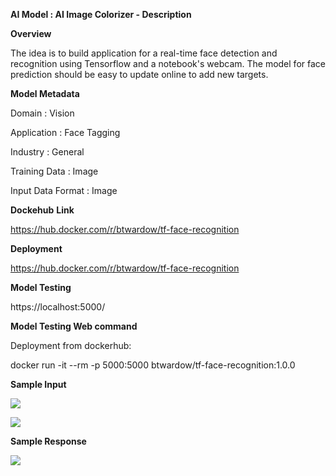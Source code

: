 
**AI Model : AI Image Colorizer - Description**

**Overview**

The idea is to build application for a real-time face detection and recognition using Tensorflow and a notebook's webcam. The model for face prediction should be easy to update online to add new targets.

**Model Metadata**

Domain : Vision

Application : Face Tagging

Industry : General

Training Data : Image

Input Data Format : Image

**Dockehub** **Link**

https://hub.docker.com/r/btwardow/tf-face-recognition

**Deployment**

https://hub.docker.com/r/btwardow/tf-face-recognition

**Model Testing**

https://localhost:5000/

**Model Testing Web command**

Deployment from dockerhub:

docker run -it --rm -p 5000:5000 btwardow/tf-face-recognition:1.0.0


**Sample Input**

![](https://github.com/PrezSeah/pretrained-model-info/raw/main/model-samples/ai-face-recognition/ai-face-recognition-description_files/image004.jpg)

![](https://github.com/PrezSeah/pretrained-model-info/raw/main/model-samples/ai-face-recognition/ai-face-recognition-description_files/image006.jpg)

**Sample Response**

![](https://github.com/PrezSeah/pretrained-model-info/raw/main/model-samples/ai-face-recognition/ai-face-recognition-description_files/image008.jpg)
